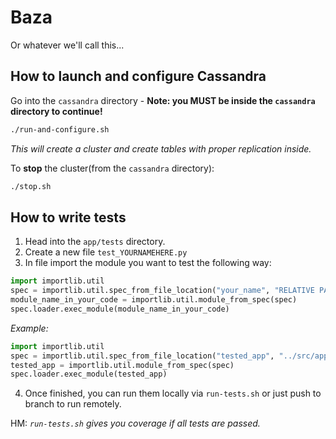 # Baza
Or whatever we'll call this...


## How to launch and configure Cassandra

Go into the `cassandra` directory - **Note: you MUST be inside the `cassandra` directory to continue!**

```sh
./run-and-configure.sh
```

_This will create a cluster and create tables with proper replication inside._

To **stop** the cluster(from the `cassandra` directory):

```sh
./stop.sh
```

## How to write tests

1. Head into the `app/tests` directory.
2. Create a new file `test_YOURNAMEHERE.py`
3. In file import the module you want to test the following way:

```python
import importlib.util
spec = importlib.util.spec_from_file_location("your_name", "RELATIVE PATH TO MODULE FROM THE tests DIRECTORY")
module_name_in_your_code = importlib.util.module_from_spec(spec)
spec.loader.exec_module(module_name_in_your_code)
```

_Example:_

```python
import importlib.util
spec = importlib.util.spec_from_file_location("tested_app", "../src/app.py")
tested_app = importlib.util.module_from_spec(spec)
spec.loader.exec_module(tested_app)
```

4. Once finished, you can run them locally via `run-tests.sh` or just push to branch to run remotely.

HM: _`run-tests.sh` gives you coverage if all tests are passed._
